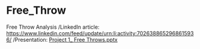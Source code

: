 # Free_Throw
Free Throw Analysis
/LinkedIn article: https://www.linkedin.com/feed/update/urn:li:activity:7026388652968615936/
/Presentation:
[Project 1_ Free Throws.pptx](https://github.com/SherryHancock/Free_Throw/files/10553018/Project.1_.Free.Throws.pptx)
